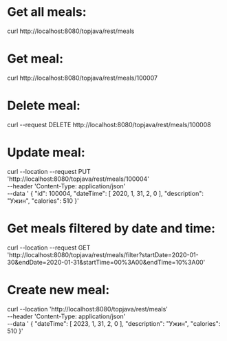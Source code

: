 # Get all meals:
curl http://localhost:8080/topjava/rest/meals
# Get meal:
curl http://localhost:8080/topjava/rest/meals/100007
# Delete meal:
curl --request DELETE http://localhost:8080/topjava/rest/meals/100008
# Update meal:
curl --location --request PUT 'http://localhost:8080/topjava/rest/meals/100004' \
--header 'Content-Type: application/json' \
--data '    {
"id": 100004,
"dateTime": [
2020,
1,
31,
2,
0
],
"description": "Ужин",
"calories": 510
}'
# Get meals filtered by date and time:
curl --location --request GET 'http://localhost:8080/topjava/rest/meals/filter?startDate=2020-01-30&endDate=2020-01-31&startTime=00%3A00&endTime=10%3A00'
# Create new meal:
curl --location 'http://localhost:8080/topjava/rest/meals' \
--header 'Content-Type: application/json' \
--data '    {
"dateTime": [
2023,
1,
31,
2,
0
],
"description": "Ужин",
"calories": 510
}'